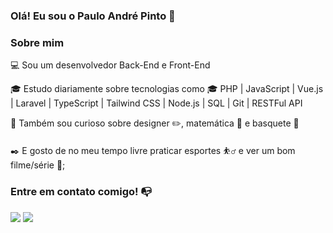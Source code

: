 ### Olá! Eu sou o Paulo André Pinto 👋

### Sobre mim

💻 Sou um desenvolvedor Back-End e Front-End

🎓 Estudo diariamente sobre tecnologias como 
🎓 PHP | JavaScript | Vue.js | Laravel | TypeScript | Tailwind CSS | Node.js | SQL | Git | RESTFul API

🔎 Também sou curioso sobre designer ✏️, matemática 🔢 e basquete 🏀

✒️ E gosto de no meu tempo livre praticar esportes ⛹️‍♂️ e ver um bom filme/série 🍿;



### Entre em contato comigo! 📭
<div>
<a href="https://www.instagram.com/devpaulinho/" target="_blank"><img src="https://img.shields.io/badge/-Instagram-%23E4405F?style=for-the-badge&logo=instagram&logoColor=white" target="_blank"></a>
<a href="https://www.linkedin.com/in/paulo-andr%C3%A9-pinto-041a6921b/" target="_blank"><img src="https://img.shields.io/badge/-LinkedIn-%230077B5?style=for-the-badge&logo=linkedin&logoColor=white" target="_blank"></a>
</div>
